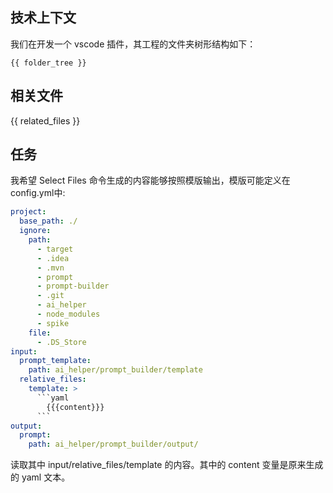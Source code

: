## 技术上下文

我们在开发一个 vscode 插件，其工程的文件夹树形结构如下：

```
{{ folder_tree }}
```

## 相关文件

{{ related_files }}

## 任务

我希望 Select Files 命令生成的内容能够按照模版输出，模版可能定义在config.yml中:

```yaml
project:
  base_path: ./
  ignore:
    path:
      - target
      - .idea
      - .mvn
      - prompt
      - prompt-builder
      - .git
      - ai_helper
      - node_modules
      - spike
    file:
      - .DS_Store
input:
  prompt_template:
    path: ai_helper/prompt_builder/template    
  relative_files:
    template: >
      ```yaml
        {{{content}}}
      ```           
output:     
  prompt:
    path: ai_helper/prompt_builder/output/
```

读取其中 input/relative_files/template 的内容。其中的 content 变量是原来生成的 yaml 文本。